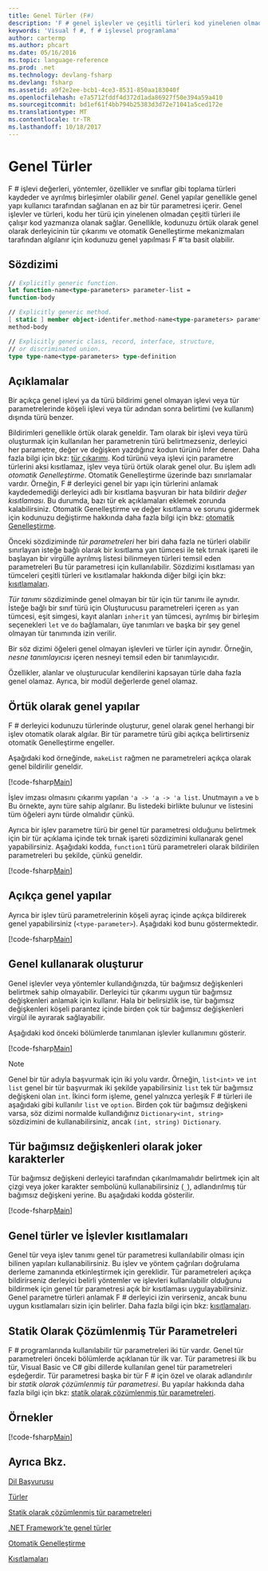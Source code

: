```yaml
---
title: Genel Türler (F#)
description: 'F # genel işlevler ve çeşitli türleri kod yinelenen olmadan çalışan kod yazmanıza olanak sağlayan türleri kullanmayı öğrenin.'
keywords: 'Visual f #, f # işlevsel programlama'
author: cartermp
ms.author: phcart
ms.date: 05/16/2016
ms.topic: language-reference
ms.prod: .net
ms.technology: devlang-fsharp
ms.devlang: fsharp
ms.assetid: a9f2e2ee-bcb1-4ce3-8531-850aa183040f
ms.openlocfilehash: e7a5712fddf4d372d1ada86927f50e394a59a410
ms.sourcegitcommit: bd1ef61f4bb794b25383d3d72e71041a5ced172e
ms.translationtype: MT
ms.contentlocale: tr-TR
ms.lasthandoff: 10/18/2017
---
```

# <a name="generics"></a>Genel Türler

F # işlevi değerleri, yöntemler, özellikler ve sınıflar gibi toplama türleri kaydeder ve ayrılmış birleşimler olabilir *genel*. Genel yapılar genellikle genel yapı kullanıcı tarafından sağlanan en az bir tür parametresi içerir. Genel işlevler ve türleri, kodu her türü için yinelenen olmadan çeşitli türleri ile çalışır kod yazmanıza olanak sağlar. Genellikle, kodunuzu örtük olarak genel olarak derleyicinin tür çıkarımı ve otomatik Genelleştirme mekanizmaları tarafından algılanır için kodunuzu genel yapılması F #'ta basit olabilir.


## <a name="syntax"></a>Sözdizimi

```fsharp
// Explicitly generic function.
let function-name<type-parameters> parameter-list =
function-body

// Explicitly generic method.
[ static ] member object-identifer.method-name<type-parameters> parameter-list [ return-type ] =
method-body

// Explicitly generic class, record, interface, structure,
// or discriminated union.
type type-name<type-parameters> type-definition
```

## <a name="remarks"></a>Açıklamalar
Bir açıkça genel işlevi ya da türü bildirimi genel olmayan işlevi veya tür parametrelerinde köşeli işlevi veya tür adından sonra belirtimi (ve kullanım) dışında türü benzer.

Bildirimleri genellikle örtük olarak geneldir. Tam olarak bir işlevi veya türü oluşturmak için kullanılan her parametrenin türü belirtmezseniz, derleyici her parametre, değer ve değişken yazdığınız kodun türünü Infer dener. Daha fazla bilgi için bkz: [tür çıkarımı](../type-inference.md). Kod türünü veya işlevi için parametre türlerini aksi kısıtlamaz, işlev veya türü örtük olarak genel olur. Bu işlem adlı *otomatik Genelleştirme*. Otomatik Genelleştirme üzerinde bazı sınırlamalar vardır. Örneğin, F # derleyici genel bir yapı için türlerini anlamak kaydedemediği derleyici adlı bir kısıtlama başvuran bir hata bildirir *değer kısıtlaması*. Bu durumda, bazı tür ek açıklamaları eklemek zorunda kalabilirsiniz. Otomatik Genelleştirme ve değer kısıtlama ve sorunu gidermek için kodunuzu değiştirme hakkında daha fazla bilgi için bkz: [otomatik Genelleştirme](automatic-generalization.md).

Önceki sözdiziminde *tür parametreleri* her biri daha fazla ne türleri olabilir sınırlayan isteğe bağlı olarak bir kısıtlama yan tümcesi ile tek tırnak işareti ile başlayan bir virgülle ayrılmış listesi bilinmeyen türleri temsil eden parametreleri Bu tür parametresi için kullanılabilir. Sözdizimi kısıtlaması yan tümceleri çeşitli türleri ve kısıtlamalar hakkında diğer bilgi için bkz: [kısıtlamaları](constraints.md).

*Tür tanımı* sözdiziminde genel olmayan bir tür için tür tanımı ile aynıdır. İsteğe bağlı bir sınıf türü için Oluşturucusu parametreleri içeren `as` yan tümcesi, eşit simgesi, kayıt alanları `inherit` yan tümcesi, ayrılmış bir birleşim seçenekleri `let` ve `do` bağlamaları, üye tanımları ve başka bir şey genel olmayan tür tanımında izin verilir.

Bir söz dizimi öğeleri genel olmayan işlevleri ve türler için aynıdır. Örneğin, *nesne tanımlayıcısı* içeren nesneyi temsil eden bir tanımlayıcıdır.

Özellikler, alanlar ve oluşturucular kendilerini kapsayan türle daha fazla genel olamaz. Ayrıca, bir modül değerlerde genel olamaz.


## <a name="implicitly-generic-constructs"></a>Örtük olarak genel yapılar
F # derleyici kodunuzu türlerinde oluşturur, genel olarak genel herhangi bir işlev otomatik olarak algılar. Bir tür parametre türü gibi açıkça belirtirseniz otomatik Genelleştirme engeller.

Aşağıdaki kod örneğinde, `makeList` rağmen ne parametreleri açıkça olarak genel bildirilir geneldir.

[!code-fsharp[Main](../../../../samples/snippets/fsharp/lang-ref-1/snippet1700.fs)]

İşlev imzası olmasını çıkarımı yapılan `'a -> 'a -> 'a list`. Unutmayın `a` ve `b` Bu örnekte, aynı türe sahip algılanır. Bu listedeki birlikte bulunur ve listesini tüm öğeleri aynı türde olmalıdır çünkü.

Ayrıca bir işlev parametre türü bir genel tür parametresi olduğunu belirtmek için bir tür açıklama içinde tek tırnak işareti sözdizimini kullanarak genel yapabilirsiniz. Aşağıdaki kodda, `function1` türü parametreleri olarak bildirilen parametreleri bu şekilde, çünkü geneldir.

[!code-fsharp[Main](../../../../samples/snippets/fsharp/lang-ref-1/snippet1701.fs)]
    
## <a name="explicitly-generic-constructs"></a>Açıkça genel yapılar
Ayrıca bir işlev türü parametrelerinin köşeli ayraç içinde açıkça bildirerek genel yapabilirsiniz (`<type-parameter>`). Aşağıdaki kod bunu göstermektedir.

[!code-fsharp[Main](../../../../samples/snippets/fsharp/lang-ref-1/snippet1703.fs)]
    
## <a name="using-generic-constructs"></a>Genel kullanarak oluşturur
Genel işlevler veya yöntemler kullandığınızda, tür bağımsız değişkenleri belirtmek sahip olmayabilir. Derleyici tür çıkarımı uygun tür bağımsız değişkenleri anlamak için kullanır. Hala bir belirsizlik ise, tür bağımsız değişkenleri köşeli parantez içinde birden çok tür bağımsız değişkenleri virgül ile ayırarak sağlayabilir.

Aşağıdaki kod önceki bölümlerde tanımlanan işlevler kullanımını gösterir.

[!code-fsharp[Main](../../../../samples/snippets/fsharp/lang-ref-1/snippet1702.fs)]
    
>[!NOTE]
Genel bir tür adıyla başvurmak için iki yolu vardır. Örneğin, `list<int>` ve `int list` genel bir tür başvurmak iki şekilde yapabilirsiniz `list` tek tür bağımsız değişkeni olan `int`. İkinci form işleme, genel yalnızca yerleşik F # türleri ile aşağıdaki gibi kullanılır `list` ve `option`. Birden çok tür bağımsız değişkeni varsa, söz dizimi normalde kullandığınız `Dictionary<int, string>` sözdizimini de kullanabilirsiniz, ancak `(int, string) Dictionary`.

## <a name="wildcards-as-type-arguments"></a>Tür bağımsız değişkenleri olarak joker karakterler
Tür bağımsız değişkeni derleyici tarafından çıkarılmamalıdır belirtmek için alt çizgi veya joker karakter sembolünü kullanabilirsiniz (`_`), adlandırılmış tür bağımsız değişkeni yerine. Bu aşağıdaki kodda gösterilir.

[!code-fsharp[Main](../../../../samples/snippets/fsharp/lang-ref-1/snippet1704.fs)]
    
## <a name="constraints-in-generic-types-and-functions"></a>Genel türler ve İşlevler kısıtlamaları
Genel tür veya işlev tanımı genel tür parametresi kullanılabilir olması için bilinen yapıları kullanabilirsiniz. Bu işlev ve yöntem çağrıları doğrulama derleme zamanında etkinleştirmek için gereklidir. Tür parametreleri açıkça bildirirseniz derleyici belirli yöntemler ve işlevleri kullanılabilir olduğunu bildirmek için genel tür parametresi açık bir kısıtlaması uygulayabilirsiniz. Genel parametre türleri anlamak F # derleyici izin verirseniz, ancak bunu uygun kısıtlamaları sizin için belirler. Daha fazla bilgi için bkz: [kısıtlamaları](constraints.md).


## <a name="statically-resolved-type-parameters"></a>Statik Olarak Çözümlenmiş Tür Parametreleri
F # programlarında kullanılabilir tür parametreleri iki tür vardır. Genel tür parametreleri önceki bölümlerde açıklanan tür ilk var. Tür parametresi ilk bu tür, Visual Basic ve C# gibi dillerde kullanılan genel tür parametreleri eşdeğerdir. Tür parametresi başka bir tür F # için özel ve olarak adlandırılır bir *statik olarak çözümlenmiş tür parametresi*. Bu yapılar hakkında daha fazla bilgi için bkz: [statik olarak çözümlenmiş tür parametreleri](statically-resolved-type-parameters.md).


## <a name="examples"></a>Örnekler
[!code-fsharp[Main](../../../../samples/snippets/fsharp/lang-ref-1/snippet1705.fs)]
    
## <a name="see-also"></a>Ayrıca Bkz.
[Dil Başvurusu](../index.md)

[Türler](../fsharp-types.md)

[Statik olarak çözümlenmiş tür parametreleri](statically-resolved-type-parameters.md)

[.NET Framework'te genel türler](~/docs/standard/generics/index.md)

[Otomatik Genelleştirme](automatic-generalization.md)

[Kısıtlamaları](constraints.md)
